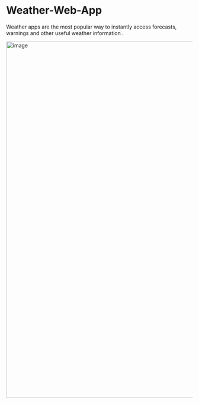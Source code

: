 
# Weather-Web-App
Weather apps are the most popular way to instantly access forecasts, warnings and other useful weather information .

<img width="960" alt="image" src="https://user-images.githubusercontent.com/85698826/216803501-ec6bb503-757f-4836-af40-1b0ce4f75d5c.png">
